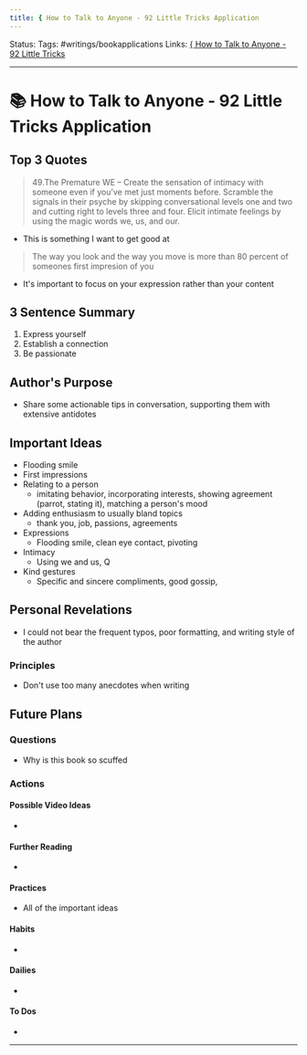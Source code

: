 ```yaml
---
title: { How to Talk to Anyone - 92 Little Tricks Application
---
```

Status: 
Tags: #writings/bookapplications
Links: [{ How to Talk to Anyone - 92 Little Tricks](out/-how-to-talk-to-anyone-92-little-tricks.md)
___
# 📚 How to Talk to Anyone - 92 Little Tricks Application
## Top 3 Quotes
> 49.The Premature WE – Create the sensation of intimacy with someone even if you’ve met just moments before. Scramble the signals in their psyche by skipping conversational levels one and two and cutting right to levels three and four. Elicit intimate feelings by using the magic words we, us, and our.
- This is something I want to get good at

> The way you look and the way you move is more than 80 percent of someones first impresion of you
- It's important to focus on your expression rather than your content

>
## 3 Sentence Summary
1. Express yourself
2. Establish a connection
3.  Be passionate
## Author's Purpose
- Share some actionable tips in conversation, supporting them with extensive antidotes
## Important Ideas
- Flooding smile
- First impressions
- Relating to a person
	- imitating behavior, incorporating interests, showing agreement (parrot, stating it), matching a person's mood
- Adding enthusiasm to usually bland topics
	- thank you, job, passions, agreements
- Expressions
	- Flooding smile, clean eye contact, pivoting
- Intimacy
	- Using we and us, Q
- Kind gestures
	- Specific and sincere compliments, good gossip, 
## Personal Revelations
- I could not bear the frequent typos, poor formatting, and writing style of the author
### Principles
- Don't use too many anecdotes when writing
## Future Plans
### Questions
- Why is this book so scuffed
### Actions
#### Possible Video Ideas
- 
#### Further Reading
- 
#### Practices
- All of the important ideas
#### Habits
- 
#### Dailies
- 
#### To Dos
- 
___